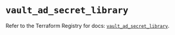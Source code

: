 # `vault_ad_secret_library`

Refer to the Terraform Registry for docs: [`vault_ad_secret_library`](https://registry.terraform.io/providers/hashicorp/vault/4.5.0/docs/resources/ad_secret_library).

